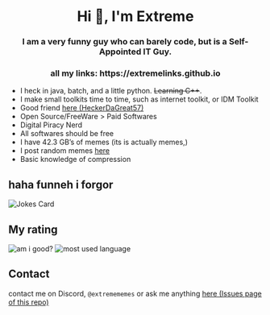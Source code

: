 <h1 align="center">Hi 👋, I'm Extreme</h1>
<h3 align="center">I am a very funny guy who can barely code, but is a Self-Appointed IT Guy.</h3>
<h3 align="center">all my links: https://extremelinks.github.io</h3>

- I heck in java, batch, and a little python. ~~Learning C++~~.
- I make small toolkits time to time, such as internet toolkit, or IDM Toolkit
- Good friend [here (HeckerDaGreat57)](https://github.com/HackerDaGreat57)
- Open Source/FreeWare > Paid Softwares
- Digital Piracy Nerd
- All softwares should be free
- I have 42.3 GB’s of memes (its is actually memes,)
- I post random memes [here](https://youtube.com/@ExtremeMemes)
- Basic knowledge of compression

## haha funneh i forgor
<img src="https://readme-jokes.vercel.app/api" alt="Jokes Card" />

## My rating
![am i good?](https://github-readme-stats.vercel.app/api?username=ExtremeMemes&show_icons=true&theme=buefy)
![most used language](https://github-readme-stats.vercel.app/api/top-langs/?username=ExtremeMemes&layout=compact&theme=buefy&hide_border=true)
## Contact
contact me on Discord, `@extremememes` or ask me anything [here (Issues page of this repo)](https://github.com/ExtremeMemes/ExtremeMemes)

<!--
**ExtremeMemes/ExtremeMemes** is a ✨ _special_ ✨ repository because its `README.md` (this file) appears on your GitHub profile.

Here are some ideas to get you started:

- 🔭 I’m currently working on ...
- 🌱 I’m currently learning ...
- 👯 I’m looking to collaborate on ...
- 🤔 I’m looking for help with ...
- 💬 Ask me about ...
- 📫 How to reach me: ...
- 😄 Pronouns: ...
- ⚡ Fun fact: ...
-->
